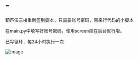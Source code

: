 # -
葫芦侠三楼重新签到脚本，只需要账号密码，百来行代码的小脚本

在main.py中填写好账号密码，使用screen挂在后台就行啦。

已写循环，每24小时执行一次

![image](https://user-images.githubusercontent.com/83952182/178151810-49f40596-696f-4dd3-ba1f-8cbd90228010.png)
